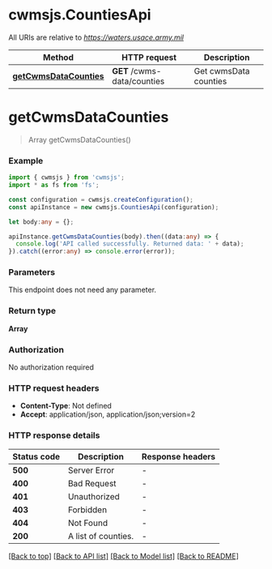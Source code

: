 # cwmsjs.CountiesApi

All URIs are relative to *https://waters.usace.army.mil*

Method | HTTP request | Description
------------- | ------------- | -------------
[**getCwmsDataCounties**](CountiesApi.md#getCwmsDataCounties) | **GET** /cwms-data/counties | Get cwmsData counties


# **getCwmsDataCounties**
> Array<County> getCwmsDataCounties()


### Example


```typescript
import { cwmsjs } from 'cwmsjs';
import * as fs from 'fs';

const configuration = cwmsjs.createConfiguration();
const apiInstance = new cwmsjs.CountiesApi(configuration);

let body:any = {};

apiInstance.getCwmsDataCounties(body).then((data:any) => {
  console.log('API called successfully. Returned data: ' + data);
}).catch((error:any) => console.error(error));
```


### Parameters
This endpoint does not need any parameter.


### Return type

**Array<County>**

### Authorization

No authorization required

### HTTP request headers

 - **Content-Type**: Not defined
 - **Accept**: application/json, application/json;version=2


### HTTP response details
| Status code | Description | Response headers |
|-------------|-------------|------------------|
**500** | Server Error |  -  |
**400** | Bad Request |  -  |
**401** | Unauthorized |  -  |
**403** | Forbidden |  -  |
**404** | Not Found |  -  |
**200** | A list of counties. |  -  |

[[Back to top]](#) [[Back to API list]](README.md#documentation-for-api-endpoints) [[Back to Model list]](README.md#documentation-for-models) [[Back to README]](README.md)


